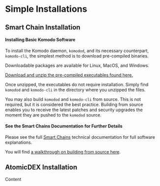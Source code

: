 # Simple Installations

## Smart Chain Installation

#### Installing Basic Komodo Software

To install the Komodo daemon, `komodod`, and its necessary counterpart, `komodo-cli`, the simplest method is to download pre-compiled binaries.

Downloadable packages are available for Linux, MacOS, and Windows.

[Download and unzip the pre-compiled executables found here.](https://github.com/KomodoPlatform/komodo/releases)

Once unzipped, the executables do not require installation. Simply find `komodod` and `komodo-cli` in the directory where you unzipped the files.

You may also build `komodod` and `komodo-cli` from source. This is not required, but it is considered the best practice. Building from source enables you to receive the latest patches and security upgrades the moment they are pushed to the `komodod` source.

#### See the Smart Chains Documentation for Further Details

Please see the full [Smart Chains]() technical documentation for full software explanations.

You will find [a walkthrough on building from source here](https://docs.komodoplatform.com/komodo/installation.html).

## AtomicDEX Installation

Content
